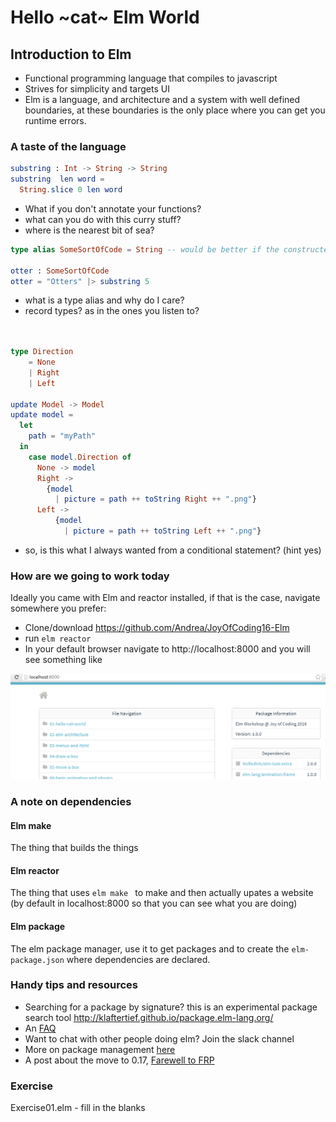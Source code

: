 # Hello ~cat~ Elm World



## Introduction to Elm

* Functional programming language that compiles to javascript
* Strives for simplicity and targets UI  
* Elm is a language, and architecture and a system with well defined boundaries, at these boundaries is the only place where you can get you runtime errors.


### A taste of the language


```elm
substring : Int -> String -> String  
substring  len word =
  String.slice 0 len word

```

- What if you don't annotate your functions?
- what can you do with this curry stuff?
- where is the nearest bit of sea?

```elm
type alias SomeSortOfCode = String -- would be better if the constructed type had a mandatory length

otter : SomeSortOfCode
otter = "Otters" |> substring 5


```

- what is a type alias and why do I care?
- record types? as in the ones you listen to?


```elm


type Direction
    = None
    | Right
    | Left

update Model -> Model
update model =
  let
    path = "myPath"
  in
    case model.Direction of
      None -> model
      Right ->
        {model
          | picture = path ++ toString Right ++ ".png"}
      Left ->
          {model
            | picture = path ++ toString Left ++ ".png"}

```

- so, is this what I always wanted from a conditional statement? (hint yes)


### How are we going to work today

Ideally you came with Elm and reactor installed, if that is the case, navigate somewhere
you prefer:

* Clone/download https://github.com/Andrea/JoyOfCoding16-Elm
* run `elm reactor`
* In your default browser navigate to http://localhost:8000 and you will see something like

![Home](images/docs/home.png)

### A note on dependencies

#### Elm make
The thing that builds the things

#### Elm reactor

The thing that uses `elm make ` to make and then actually upates a website (by default
  in localhost:8000 so that you can see what you are doing)

#### Elm package

The elm package manager, use it to get packages and to create the `elm-package.json`
where dependencies are declared.

### Handy tips and resources

* Searching for a package by signature? this is an experimental package search
tool http://klaftertief.github.io/package.elm-lang.org/
*  An [FAQ](https://elm-community.github.io/elm-faq/#what-does--mean)
* Want to chat with other people doing elm? Join the slack channel
* More on package management [here](https://github.com/elm-lang/elm-package)
* A post about the move to 0.17, [Farewell to FRP](http://elm-lang.org/blog/farewell-to-frp)

### Exercise

Exercise01.elm - fill in the blanks

